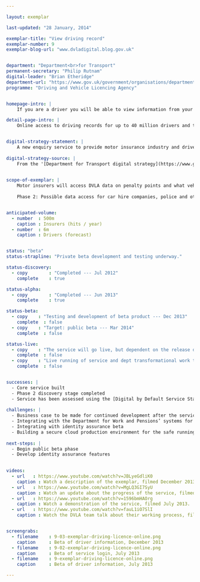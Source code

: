 ```yaml
---

layout: exemplar

last-updated: "28 January, 2014"

exemplar-title: "View driving record"
exemplar-number: 9
exemplar-blog-url: "www.dvladigital.blog.gov.uk"


department: "Department<br>for Transport"
permanent-secretary: "Philip Rutnam"
digital-leader: "Brian Etheridge"
department-url: "https://www.gov.uk/government/organisations/department-for-transport"
programme: "Driving and Vehicle Licencing Agency"


homepage-intro: |
    If you are a driver you will be able to view information from your record, including what vehicles you can drive and any penalty points and disqualifications. Drivers' data will be made available via a new DVLA enquiry platform built to handle high-volume enquiries

detail-page-intro: |
    Online access to driving records for up to 40 million drivers and the insurance industry


digital-strategy-statement: |
    A new enquiry service to provide motor insurance industry and driver enquiry services, all delivered through a ‘greenfield’ IT procurement approach developed jointly with the GDS. This will see a move away from expensive legacy ICT systems, using an innovative ‘agile’ approach to designing services and platforms.
    
digital-strategy-source: |
    From the '[Department for Transport digital strategy](https://www.gov.uk/government/publications/department-for-transport-digital-strategy)' --- December 2012
    

scope-of-exemplar: |
    Motor insurers will access DVLA data on penalty points and what vehicles users are allowed to drive to check insurance applications and cut honest drivers’ premiums, thus implementing Financial Services Authority requirements. Drivers will be able to check their personal data through a portal.
    
    Phase 2: Possible data access for car hire companies, police and other European governments.


anticipated-volume:
  - number  : 500m
    caption : Insurers (hits / year)
  - number  : 6m
    caption : Drivers (forecast)


status: "beta"
status-strapline: "Private beta development and testing underway."

status-discovery:
  - copy        : "Completed --- Jul 2012"
    complete    : true

status-alpha:
  - copy        : "Completed --- Jun 2013"
    complete    : true

status-beta:
  - copy    : "Testing and development of beta product --- Dec 2013"
    complete  : false
  - copy    : "Target: public beta --- Mar 2014"
    complete  : false

status-live:
  - copy    : "The service will go live, but dependent on the release date of the public beta --- Jun 14"
    complete  : false
  - copy    : "Live running of service and dept transformational work to continue"
    complete  : false


successes: |
  - Core service built
  - Phase 2 discovery stage completed
  - Service has been assessed using the [Digital by Default Service Standard](https://www.gov.uk/service-manual/digital-by-default)
  
challenges: |
  - Business case to be made for continued development after the service is live
  - Integrating with the Department for Work and Pensions’ systems for national insurance data
  - Integrating with identity assurance beta 
  - Building a secure cloud production environment for the safe running of the service
  
next-steps: |
  - Begin public beta phase
  - Develop identity assurance features
  

videos:
  - url   : https://www.youtube.com/watch?v=JBLyeGdliK0
    caption : Watch a description of the exemplar, filmed December 2013.
  - url   : https://www.youtube.com/watch?v=MgLQ3GI7SyU
    caption : Watch an update about the progress of the service, filmed December 2013.
  - url   : https://www.youtube.com/watch?v=1596bmHAOrg
    caption : Watch a demonstration of the service, filmed July 2013.
  - url   : https://www.youtube.com/watch?v=fauL1iO7SlI
    caption : Watch the DVLA team talk about their working process, filmed May 2013.


screengrabs:
  - filename    : 9-03-exemplar-driving-licence-online.png
    caption     : Beta of driver information, December 2013
  - filename    : 9-02-exemplar-driving-licence-online.png
    caption     : Beta of service login, July 2013
  - filename    : 9-exemplar-driving-licence-online.png
    caption     : Beta of driver information, July 2013

---
```




